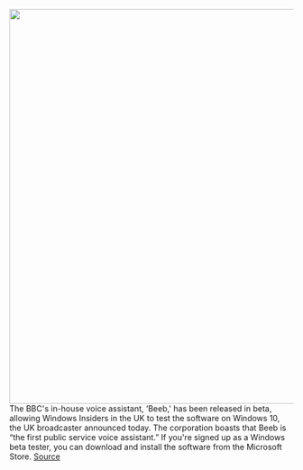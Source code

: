 <img src='https://cdn.vox-cdn.com/thumbor/756ssD6BvX4B8XWbO76I21tIjZs=/0x0:640x360/1200x800/filters:focal(269x129:371x231)/cdn.vox-cdn.com/uploads/chorus_image/image/66888135/p08fvdp0.0.jpg' width='700px' /><br/>
The BBC's in-house voice assistant, ‘Beeb,' has been released in beta, allowing Windows Insiders in the UK to test the software on Windows 10, the UK broadcaster announced today. The corporation boasts that Beeb is “the first public service voice assistant.” If you're signed up as a Windows beta tester, you can download and install the software from the Microsoft Store.
<a href='https://www.theverge.com/2020/6/3/21278976/bbc-voice-assistant-beeb-sounds-app-podcasts-radio-weather-news'> Source <a/>
